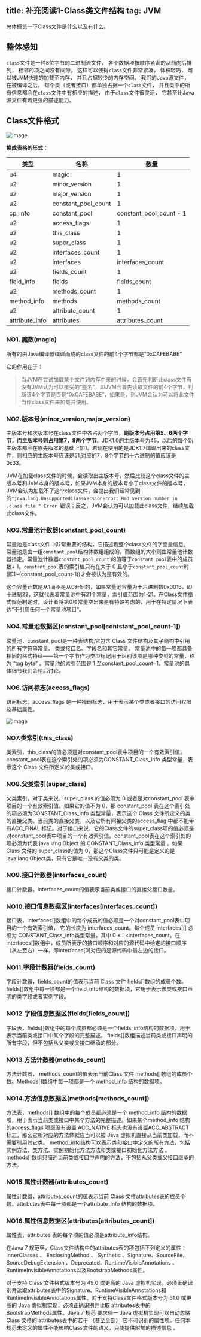 title: 补充阅读1-Class类文件结构
tag: JVM
---
总体概览一下Class文件是什么以及有什么。
<!-- more -->

## 整体感知

`class`文件是一种8位字节的二进制流文件， 各个数据项按顺序紧密的从前向后排列， 相邻的项之间没有间隙， 这样可以使得`class`文件非常紧凑， 体积轻巧， 可以被JVM快速的加载至内存， 并且占据较少的内存空间。 我们的Java源文件， 在被编译之后， 每个类（或者接口）都单独占据一个`class`文件， 并且类中的所有信息都会在`class`文件中有相应的描述， 由于`class`文件很灵活， 它甚至比Java源文件有着更强的描述能力。

## Class文件格式

![image](http://javajvm.oursnail.cn/Class%E6%96%87%E4%BB%B6%E6%A0%BC%E5%BC%8F.png)

**换成表格的形式：**

类型 | 名称 | 数量
---|---|---
u4 | magic | 1
u2 | minor_version | 1
u2 | major_version | 1
u2 | constant_pool_count |	1
cp_info | constant_pool	| constant_pool_count - 1
u2 | access_flags |	1
u2 | this_class | 1
u2 | super_class | 1
u2 | interfaces_count |	1
u2 | interfaces | interfaces_count
u2 | fields_count |	1
field_info | fields | fields_count
u2 | methods_count | 1
method_info | methods |	methods_count
u2 | attribute_count | 1
attribute_info | attributes |attributes_count

### NO1. 魔数(magic)

所有的由Java编译器编译而成的class文件的前4个字节都是“0xCAFEBABE”

它的作用在于：

> 当JVM在尝试加载某个文件到内存中来的时候，会首先判断此class文件有没有JVM认为可以接受的“签名”，即JVM会首先读取文件的前4个字节，判断该4个字节是否是“0xCAFEBABE”，如果是，则JVM会认为可以将此文件当作class文件来加载并使用。

### NO2.版本号(minor_version,major_version)

主版本号和次版本号在class文件中各占两个字节，**副版本号占用第5、6两个字节，而主版本号则占用第7，8两个字节**。JDK1.0的主版本号为45，以后的每个新主版本都会在原先版本的基础上加1。若现在使用的是JDK1.7编译出来的class文件，则相应的主版本号应该是51,对应的7，8个字节的十六进制的值应该是 0x33。

JVM在加载class文件的时候，会读取出主版本号，然后比较这个class文件的主版本号和JVM本身的版本号，如果JVM本身的版本号小于class文件的版本号，JVM会认为加载不了这个class文件，会抛出我们经常见到的`"java.lang.UnsupportedClassVersionError: Bad version number in .class file " Error `错误；反之，JVM会认为可以加载此class文件，继续加载此class文件。


### NO3.常量池计数器(constant_pool_count)

 常量池是class文件中非常重要的结构，它描述着整个class文件的字面量信息。 常量池是由一组`constant_pool`结构体数组组成的，而数组的大小则由常量池计数器指定。常量池计数器`constant_pool_count` 的值等于`constant_pool`表中的成员数+ 1。`constant_pool`表的索引值只有在大于 0 且小于`constant_pool_count`时(即1~(constant_pool_count-1))才会被认为是有效的。
 
 这个容量计数是从1而不是从0开始的，如果常量池容量为十六进制数0x0016，即十进制22，这就代表着常量池中有21个常量，索引值范围为1-21。在Class文件格式规范制定时，设计者将第0项常量空出来是有特殊考虑的，用于在特定情况下表达“不引用任何一个常量池项目”。

### NO4.常量池数据区(constant_pool[contstant_pool_count-1])

常量池，constant_pool是一种表结构,它包含 Class 文件结构及其子结构中引用的所有字符串常量、 类或接口名、字段名和其它常量。 常量池中的每一项都具备相同的格式特征——第一个字节作为类型标记用于识别该项是哪种类型的常量，称为 “tag byte” 。常量池的索引范围是 1 至constant_pool_count−1。常量池的具体细节我们会稍后讨论。

### NO6.访问标志(access_flags)

访问标志，access_flags 是一种掩码标志，用于表示某个类或者接口的访问权限及基础属性。

![image](http://javajvm.oursnail.cn/%E8%AE%BF%E9%97%AE%E6%A0%87%E5%BF%97.png)

### NO7.类索引(this_class)

类索引，this_class的值必须是对constant_pool表中项目的一个有效索引值。constant_pool表在这个索引处的项必须为CONSTANT_Class_info 类型常量，表示这个 Class 文件所定义的类或接口。

### NO8.父类索引(super_class)

父类索引，对于类来说，super_class 的值必须为 0 或者是对constant_pool 表中项目的一个有效索引值。如果它的值不为 0，那 constant_pool 表在这个索引处的项必须为CONSTANT_Class_info 类型常量，表示这个 Class 文件所定义的类的直接父类。当前类的直接父类，以及它所有间接父类的access_flag 中都不能带有ACC_FINAL 标记。对于接口来说，它的Class文件的super_class项的值必须是对constant_pool表中项目的一个有效索引值。constant_pool表在这个索引处的项必须为代表 java.lang.Object 的 CONSTANT_Class_info 类型常量 。如果 Class 文件的 super_class的值为 0，那这个Class文件只可能是定义的是java.lang.Object类，只有它是唯一没有父类的类。

### NO9.接口计数器(interfaces_count)

 接口计数器，interfaces_count的值表示当前类或接口的直接父接口数量。

### NO10.接口信息数据区(interfaces[interfaces_count])

接口表，interfaces[]数组中的每个成员的值必须是一个对constant_pool表中项目的一个有效索引值， 它的长度为 interfaces_count。每个成员 interfaces[i]  必须为 CONSTANT_Class_info类型常量，其中 0 ≤ i <interfaces_count。在interfaces[]数组中，成员所表示的接口顺序和对应的源代码中给定的接口顺序（从左至右）一样，即interfaces[0]对应的是源代码中最左边的接口。

### NO11.字段计数器(fields_count)

字段计数器，fields_count的值表示当前 Class 文件 fields[]数组的成员个数。 fields[]数组中每一项都是一个field_info结构的数据项，它用于表示该类或接口声明的类字段或者实例字段。

### NO12.字段信息数据区(fields[fields_count])

字段表，fields[]数组中的每个成员都必须是一个fields_info结构的数据项，用于表示当前类或接口中某个字段的完整描述。 fields[]数组描述当前类或接口声明的所有字段，但不包括从父类或父接口继承的部分。

### NO13.方法计数器(methods_count)

 方法计数器， methods_count的值表示当前Class 文件 methods[]数组的成员个数。Methods[]数组中每一项都是一个 method_info 结构的数据项。

### NO14.方法信息数据区(methods[methods_count])

方法表，methods[] 数组中的每个成员都必须是一个 method_info 结构的数据项，用于表示当前类或接口中某个方法的完整描述。如果某个method_info 结构的access_flags 项既没有设置 ACC_NATIVE 标志也没有设置ACC_ABSTRACT 标志，那么它所对应的方法体就应当可以被 Java 虚拟机直接从当前类加载，而不需要引用其它类。 method_info结构可以表示类和接口中定义的所有方法，包括实例方法、类方法、实例初始化方法方法和类或接口初始化方法方法 。methods[]数组只描述当前类或接口中声明的方法，不包括从父类或父接口继承的方法。

### NO15.属性计数器(attributes_count)

属性计数器，attributes_count的值表示当前 Class 文件attributes表的成员个数。attributes表中每一项都是一个attribute_info 结构的数据项。

### NO16.属性信息数据区(attributes[attributes_count])

属性表，attributes 表的每个项的值必须是attribute_info结构。

在Java 7 规范里，Class文件结构中的attributes表的项包括下列定义的属性： InnerClasses  、 EnclosingMethod 、 Synthetic  、Signature、SourceFile，SourceDebugExtension 、Deprecated、RuntimeVisibleAnnotations 、RuntimeInvisibleAnnotations以及BootstrapMethods属性。

对于支持 Class 文件格式版本号为 49.0 或更高的 Java 虚拟机实现，必须正确识别并读取attributes表中的Signature、RuntimeVisibleAnnotations和RuntimeInvisibleAnnotations属性。对于支持Class文件格式版本号为 51.0 或更高的 Java 虚拟机实现，必须正确识别并读取 attributes表中的BootstrapMethods属性。Java 7 规范 要求任一 Java 虚拟机实现可以自动忽略 Class 文件的 attributes表中的若干 （甚至全部） 它不可识别的属性项。任何本规范未定义的属性不能影响Class文件的语义，只能提供附加的描述信息 。